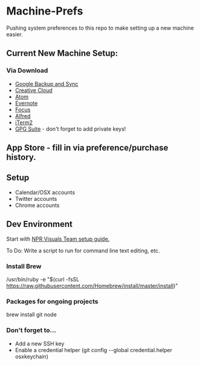 # Machine-Prefs
Pushing system preferences to this repo to make setting up a new machine easier.

## Current New Machine Setup:
### Via Download
* [Google Backup and Sync](https://www.google.com/drive/download/)
* [Creative Cloud](https://www.adobe.com/creativecloud/desktop-app.html)
* [Atom](https://atom.io/)
* [Evernote](https://evernote.com/download)
* [Focus](https://heyfocus.com/)
* [Alfred](https://www.alfredapp.com/)
* [iTerm2](https://www.iterm2.com/downloads.html)
* [GPG Suite](https://gpgtools.org/) - don't forget to add private keys!


## App Store - fill in via preference/purchase history.

## Setup
* Calendar/OSX accounts
* Twitter accounts
* Chrome accounts

## Dev Environment
Start with [NPR Visuals Team setup guide.](http://blog.apps.npr.org/2013/06/06/how-to-setup-a-developers-environment.html)

To Do: Write a script to run for command line text editing, etc.

### Install Brew
/usr/bin/ruby -e "$(curl -fsSL https://raw.githubusercontent.com/Homebrew/install/master/install)"

### Packages for ongoing projects
brew install git node

### Don't forget to...
* Add a new SSH key
* Enable a credential helper (git config --global credential.helper osxkeychain)

